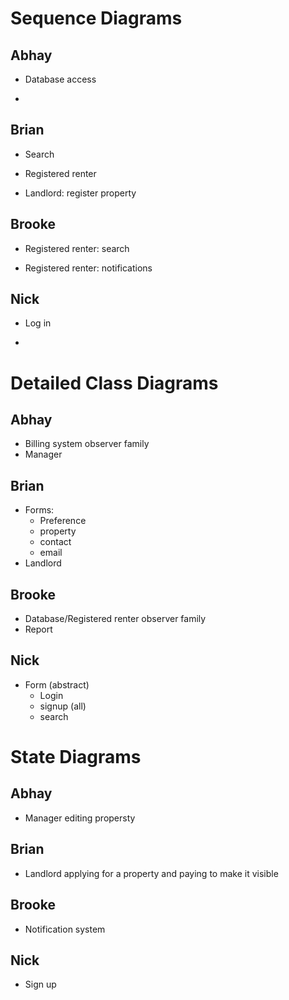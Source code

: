 
# Sequence Diagrams

## Abhay

- Database access

-

## Brian

- Search

- Registered renter

- Landlord: register property

## Brooke

- Registered renter: search

- Registered renter: notifications

## Nick

- Log in

-

# Detailed Class Diagrams

## Abhay

- Billing system observer family
- Manager

## Brian

- Forms:
  - Preference
  - property
  - contact
  - email
- Landlord

## Brooke

- Database/Registered renter observer family
- Report

## Nick

- Form (abstract)
  - Login
  - signup (all)
  - search

# State Diagrams

## Abhay

- Manager editing propersty

## Brian

- Landlord applying for a property and paying to make it visible

## Brooke

- Notification system

## Nick

- Sign up
